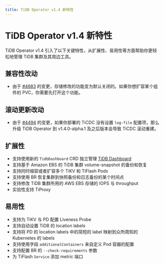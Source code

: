 ```yaml
---
title: TiDB Operator v1.4 新特性
---
```


# TiDB Operator v1.4 新特性

TiDB Operator v1.4 引入了以下关键特性，从扩展性、易用性等方面帮助你更轻松地管理 TiDB 集群及其周边工具。

## 兼容性改动

- 由于 [#4683](https://github.com/pingcap/tidb-operator/pull/4683) 的变更，存储修改的功能变为默认关闭的。如果你想扩容某个组件的 PVC，你需要先打开这个功能。

## 滚动更新改动

- 由于 [#4494](https://github.com/pingcap/tidb-operator/pull/4494) 的变更，如果你部署的 TiCDC 没有设置 `log-file` 配置项，那么升级 TiDB Operator 到 v1.4.0-alpha.1 及之后版本会导致 TiCDC 滚动重建。

## 扩展性

- 支持使用新的 `TidbDashboard` CRD 独立管理 [TiDB Dashboard](https://github.com/pingcap/tidb-dashboard)
- 支持基于 Amazon EBS 的 TiDB 集群 volume-snapshot 的备份和恢复
- 支持同时缩容或者扩容多个 TiKV 和 TiFlash Pods
- 支持使用 BR 恢复集群到快照备份和日志备份的某个时间点
- 支持修改 TiDB 集群所用的 AWS EBS 存储的 IOPS 与 throughput
- 实验性支持 TiProxy

## 易用性

- 支持为 TiKV 与 PD 配置 Liveness Probe
- 支持自动设置 TiDB 的 location labels
- 支持将 PD 的 location labels 中的简短的 label 映射到众所周知的 Kubernetes 的 labels
- 支持使用字段 `additionalContainers` 来自定义 Pod 容器的配置
- 支持配置 BR 的 `--check-requirements` 参数
- 为 TiFlash `Service` 添加 metric 端口

